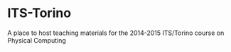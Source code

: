 # ITS-Torino
A place to host teaching materials for the 2014-2015 ITS/Torino course on Physical Computing
